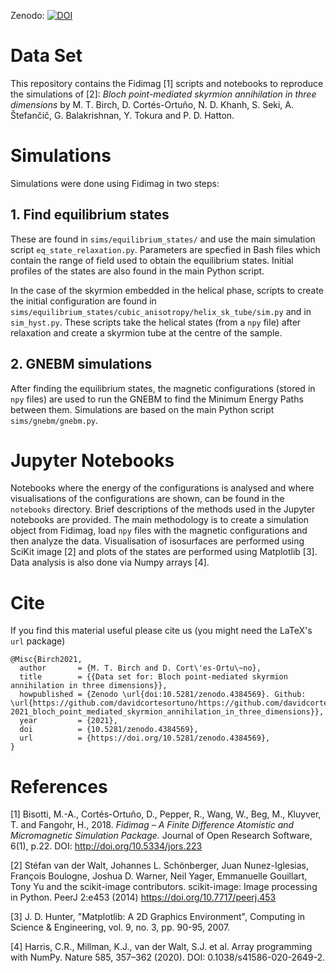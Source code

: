 Zenodo:                   [![DOI](https://zenodo.org/badge/DOI/10.5281/zenodo.4384569.svg)](https://doi.org/10.5281/zenodo.4384569)

# Data Set

This repository contains the Fidimag [1] scripts and notebooks to reproduce the
simulations of [2]: *Bloch point-mediated skyrmion annihilation in three
dimensions* by M. T. Birch, D. Cortés-Ortuño, N. D. Khanh, S.  Seki, A.
Štefančič, G. Balakrishnan, Y. Tokura and P. D. Hatton.

# Simulations

Simulations were done using Fidimag in two steps:

##  1. Find equilibrium states

These are found in `sims/equilibrium_states/` and use the main simulation
script `eq_state_relaxation.py`. Parameters are specfied in Bash files which
contain the range of field used to obtain the equilibrium states. Initial
profiles of the states are also found in the main Python script.

In the case of the skyrmion embedded in the helical phase, scripts to create
the initial configuration are found in
`sims/equilibrium_states/cubic_anisotropy/helix_sk_tube/sim.py` and in
`sim_hyst.py`. These scripts take the helical states (from a `npy` file) after
relaxation and create a skyrmion tube at the centre of the sample.

##  2. GNEBM simulations

After finding the equilibrium states, the magnetic configurations (stored in
`npy` files) are used to run the GNEBM to find the Minimum Energy Paths between
them. Simulations are based on the main Python script `sims/gnebm/gnebm.py`.

# Jupyter Notebooks

Notebooks where the energy of the configurations is analysed and where
visualisations of the configurations are shown, can be found in the `notebooks`
directory. Brief descriptions of the methods used in the Jupyter notebooks are
provided. The main methodology is to create a simulation object from Fidimag,
load `npy` files with the magnetic configurations and then analyze the data.
Visualisation of isosurfaces are performed using SciKit image [2] and plots of
the states are performed using Matplotlib [3]. Data analysis is also done via
Numpy arrays [4].


# Cite

If you find this material useful please cite us (you might need the LaTeX's
`url` package)

    @Misc{Birch2021,
      author       = {M. T. Birch and D. Cort\'es-Ortu\~no},
      title        = {{Data set for: Bloch point-mediated skyrmion annihilation in three dimensions}},
      howpublished = {Zenodo \url{doi:10.5281/zenodo.4384569}. Github: \url{https://github.com/davidcortesortuno/https://github.com/davidcortesortuno/paper-2021_bloch_point_mediated_skyrmion_annihilation_in_three_dimensions}},
      year         = {2021},
      doi          = {10.5281/zenodo.4384569},
      url          = {https://doi.org/10.5281/zenodo.4384569},
    }

# References

[1] Bisotti, M.-A., Cortés-Ortuño, D., Pepper, R., Wang, W., Beg, M., Kluyver,
T. and Fangohr, H., 2018. *Fidimag – A Finite Difference Atomistic and
Micromagnetic Simulation Package.* Journal of Open Research Software, 6(1),
p.22. DOI: http://doi.org/10.5334/jors.223

[2] Stéfan van der Walt, Johannes L. Schönberger, Juan Nunez-Iglesias, François
Boulogne, Joshua D. Warner, Neil Yager, Emmanuelle Gouillart, Tony Yu and the
scikit-image contributors. scikit-image: Image processing in Python. PeerJ
2:e453 (2014) https://doi.org/10.7717/peerj.453 

[3] J. D. Hunter, "Matplotlib: A 2D Graphics Environment", Computing in Science
& Engineering, vol. 9, no. 3, pp. 90-95, 2007.

[4] Harris, C.R., Millman, K.J., van der Walt, S.J. et al. Array programming
with NumPy. Nature 585, 357–362 (2020). DOI: 0.1038/s41586-020-2649-2.
